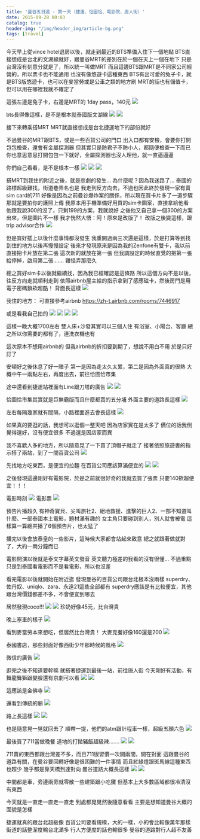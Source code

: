 ```yaml
---
title: '曼谷五日遊 - 第一天（捷運、恰圖恰、電影院、唐人街）'
date: 2015-09-28 00:03
catalog: true
header-img: "/img/header_img/article-bg.png"
tags: [travel]
---
```

今天早上從vince hotel退房以後，就走到最近的BTS準備入住下一個地點
BTS直接想成是台北的文湖線就好，跟曼谷MRT的差別在於一個在天上一個在地下
只是台灣沒有刻意分就是了，所以統一叫做MRT
而且這邊BTS跟MRT是不同家公司經營的，所以票卡也不能通用
也沒有像悠遊卡這種東西
BTS有出可愛的兔子卡，就是BTS版悠遊卡，也可以在麥當勞或是公車之類的地方刷
MRT的話也有儲值卡，但可以用在哪裡我就不確定了

<!-- more -->

這張左邊是兔子卡，右邊是MRT的 1day pass，140元
![](https://www.dropbox.com/s/3haq0mpcncybn4n/2015-09-27%2013.25.09.jpg?dl=1)

bts長得像這樣，是不是根本就泰國版文湖線
![](https://www.dropbox.com/s/ebftuuxpnf576ur/2015-09-27%2011.00.13.jpg?dl=1)
![](https://www.dropbox.com/s/s1e03gcb9zjekuc/2015-09-27%2011.00.28.jpg?dl=1)

接下來轉乘搭MRT
MRT就直接想成是台北捷運地下的部份就好

不過曼谷的MRT跟BTS，或是一些百貨公司的門口
出入口都有安檢，會要你打開包包檢查，還會有金屬探測器
但其實只是防君子不防小人，都隨便檢查一下而已
你也意思意思打開包包一下就好，金屬探測器也沒人理他，就一直逼逼逼

你們自己看看，是不是根本一樣
![](https://www.dropbox.com/s/r3fsh21txy6dcso/2015-09-27%2011.08.31.jpg?dl=1)
![](https://www.dropbox.com/s/6fdfxsf3v5tbb2d/2015-09-27%2011.19.27.jpg?dl=1)
![](https://www.dropbox.com/s/qu1hb798axhbk9j/2015-09-27%2011.25.09.jpg?dl=1)

搭MRT到我住的附近之後，就是悲劇的發生...
為什麼呢？因為我迷路了...
泰國的路標超級難找，街道巷弄名也是
我走到反方向去，不過也因此終於發現一家有賣sim card的711
好像是因為之前曼谷爆炸案的關係，所以現在買卡片多了一道步驟
那就是要拍你的護照上傳
我原本用手機準備好用買的sim卡圖案，直接拿給他看
他跟我說300的沒了，只剩199的方案，我就說好
之後他又自己拿一個300的方案出來，但是圖片不一樣
我才恍然大悟：阿！原來是改版了！
改版之後變這樣，跟trip advisor合作
![](https://www.dropbox.com/s/1yz8ff32k3xeti9/2015-09-27%2012.36.59.jpg?dl=1)

但是買好插上以後什麼事情都沒發生
我重開過兩三次還是這樣，於是打算等到找到住的地方以後再慢慢設定
後來才發現原來是因為我的Zenfone有雙卡，我以前直接把卡片放在第二張
這次新的就放在第一張
但我調設定的時候直覺的把第一張給停掉，啟用第二張.......
難怪弄那麼久

總之買好sim卡以後就繼續找，因為我已經確認是這條路
所以這個方向不是以後，往反方向走就順利走到
依照airbnb屋主給的指示拿到了感應磁卡，然後房門是用電子密碼鎖欸超酷！
背面長這樣
![](https://www.dropbox.com/s/0ix1rwe6y0efgr1/2015-09-27%2012.29.48.jpg?dl=1)

我住的地方：
可直接參考airbnb
https://zh-t.airbnb.com/rooms/7446917

或是看我自己拍的
![](https://www.dropbox.com/s/to7kd4711cqdkm4/2015-09-27%2012.28.04.jpg?dl=1)
![](https://www.dropbox.com/s/sl7mwramws93rqj/2015-09-27%2013.14.00.jpg?dl=1)
![](https://www.dropbox.com/s/vvii3cfar5k5hdv/2015-09-27%2013.21.41.jpg?dl=1)
![](https://www.dropbox.com/s/q56k6uxhcg97pqr/2015-09-27%2021.47.27.jpg?dl=1)

這樣一晚大概1700左右
雙人床+沙發其實可以三個人住
有浴室、小陽台、客廳
總之所以你需要的都有了，連洗衣機也有

這次原本不想用airbnb的
但我airbnb的折扣要到期了，想說不用白不用
於是只好訂了

安頓好之後休息了好一陣子
第一是因為走太久太累，第二是因為外面真的很熱
大概中午一兩點左右，再度出去，前往恰圖恰市集

途中還看到捷運站裡面有Line跟刀塔的廣告
![](https://www.dropbox.com/s/9mm6q9esi58r2jt/2015-09-27%2013.42.07.jpg?dl=1)
![](https://www.dropbox.com/s/r7mkeg9u62pzc7w/2015-09-27%2013.42.14.jpg?dl=1)

恰圖恰市集其實就是巨無霸版而且什麼都賣的五分埔
外面主要的道路長這樣
![](https://www.dropbox.com/s/cnl5ae0v6s2qz30/2015-09-27%2014.34.43.jpg?dl=1)

左右每隔幾家就有間隔，小路裡面進去會長這樣
![](https://www.dropbox.com/s/9kf5mtovbiskj8z/2015-09-27%2014.15.44.jpg?dl=1)

如果真的要逛的話，我想可以逛個一整天吧
因為店家實在是太多了
價位的話我倒覺得還好，沒有便宜很多
不過還是因店家而異

我不喜歡人多的地方，所以隨意晃了一下買了頂帽子就走了
接著依照旅遊書的指示搭了兩站，到了一間百貨公司
![](https://www.dropbox.com/s/uopjx64kimqqns8/2015-09-27%2015.54.58.jpg?dl=1)

先找地方吃東西，是便宜的拉麵
在百貨公司應該算滿便宜的
![](https://www.dropbox.com/s/afiwzl2occf6ylr/2015-09-27%2015.12.19.jpg?dl=1)
![](https://www.dropbox.com/s/3bx7g9odcc6uovd/2015-09-27%2015.25.38.jpg?dl=1)

之後發現這邊剛好有電影院，於是之前就很好奇的我就去買了張票
只要140欸超便宜！！！

電影時刻
![](https://www.dropbox.com/s/8r8nukecl3bf0og/2015-09-27%2014.58.08.jpg?dl=1)
電影票
![](https://www.dropbox.com/s/3djx0vpgd0k49qd/2015-09-27%2015.01.04.jpg?dl=1)

預告片播超久
有神奇寶貝、尖叫旅社2、絕地救援、進擊的巨人2、一部不知道叫什麼、一部泰國本土電影，題材滿有趣的
女主角只要碰到別人，別人就會被電
這樣算一算總共播了6個預告片，也太猛了

播完以後會放泰皇的一些影片，這時候大家都會站起來致意
總之就跟著做就對了，大約一兩分鐘而已

電影開演以後就是泰文字幕英文發音
英文聽力極差的我看的沒有很懂...
不過重點只是到泰國看電影而不是看電影，所以也沒差

看完電影以後就開始在附近逛
發現曼谷的百貨公司跟台北根本沒兩樣
superdry、佐丹奴、uniqlo、zara、永遠21這些全部都有
superdry應該是有比較便宜，其他跟台灣價錢都差不多，不會便宜到哪去

居然發現coco!!!
![](https://www.dropbox.com/s/du57guayz5j5sac/2015-09-27%2015.53.45.jpg?dl=1)
![](https://www.dropbox.com/s/qcsaucydw9igbp8/2015-09-27%2019.00.55.jpg?dl=1)
珍奶好像45元，比台灣貴

晚上塞車的樣子
![](https://www.dropbox.com/s/tfvyc3le4n4vf30/2015-09-27%2019.03.49.jpg?dl=1)

看到麥當勞本來想吃，但居然比台灣貴！
大麥克餐好像160還是200
![](https://www.dropbox.com/s/dsw8quqqtbqg4ry/2015-09-27%2019.23.05.jpg?dl=1)

泰國書店，那些封面好像西街少年那時候的風格
![](https://www.dropbox.com/s/kp8mndg8hfuc0hw/2015-09-27%2019.35.24.jpg?dl=1)

微信的廣告
![](https://www.dropbox.com/s/ewjqq2ekk24fbcw/2015-09-27%2019.40.36.jpg?dl=1)

逛完之後不知道要幹嘛
就搭著捷運到最後一站，前往唐人街
今天剛好有活動，有舞龍舞獅跟變臉還有京劇可以看
![](https://www.dropbox.com/s/f5ftgri0tnf2xou/2015-09-27%2020.33.21.jpg?dl=1)
![](https://www.dropbox.com/s/f1cv9bsacbkvn5h/2015-09-27%2020.48.51.jpg?dl=1)

這應該是金佛寺
![](https://www.dropbox.com/s/jwl1u1wgiu8nop8/2015-09-27%2020.31.48.jpg?dl=1)

還看到傳統的廟
![](https://www.dropbox.com/s/lvvok1kzmw8yhm1/2015-09-27%2020.36.27.jpg?dl=1)

路上長這樣
![](https://www.dropbox.com/s/qh67b1gwbgffz45/2015-09-27%2020.39.15.jpg?dl=1)
![](https://www.dropbox.com/s/44ed79pbj4bs6cd/2015-09-27%2020.41.39.jpg?dl=1)

也是隨意晃一晃就回去了
順帶一提，他們的atm跟計程車一樣，超級五顏六色
![](https://www.dropbox.com/s/qk7dktbkr35t93z/2015-09-27%2021.31.36.jpg?dl=1)

最後買了711當做晚餐
道地的打拋豬飯超級辣.......
![](https://www.dropbox.com/s/9xr5oapaf7c07rb/2015-09-27%2020.18.54.jpg?dl=1)
![](https://www.dropbox.com/s/bjezoaly1oc9slx/2015-09-27%2021.59.25.jpg?dl=1)

711賣的東西都跟台灣差不多，而且711很習慣一次開兩間，開在對面
這跟曼谷的道路有關，在曼谷要回轉好像是很困難的一件事情
而且紅綠燈跟斑馬線這種東西也超少
幾乎都是靠天橋到達對向
曼谷道路大概長這樣
![](https://www.dropbox.com/s/69ss0frhn11oi7m/2015-09-27%2021.36.40.jpg?dl=1)
![](https://www.dropbox.com/s/njkw70ho01ynlox/2015-09-27%2021.36.48.jpg?dl=1)

中間都是車，旁邊兩旁就零散一些建築跟小吃攤
但基本上大多數區域都很冷清沒有東西

今天就是一直走一直走一直走
到處都晃晃然後隨意看看
主要是想知道曼谷大概的面貌是怎樣

捷運就真的跟台北超級像
百貨公司要看規模，大的一樣，小的會比較像萬年那樣
街道的話整潔度輸台北滿多
行人方便度的話也輸很多
曼谷的道路對行人超不友善

